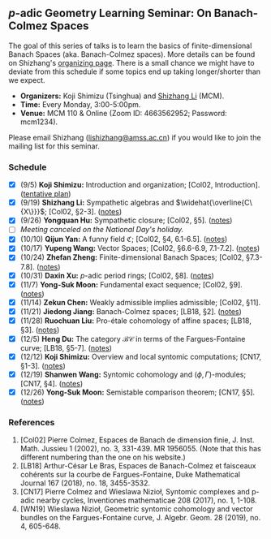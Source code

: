 <head>
    <script src="https://cdn.mathjax.org/mathjax/latest/MathJax.js?config=TeX-AMS-MML_HTMLorMML" type="text/javascript"></script>
    <script type="text/x-mathjax-config">
        MathJax.Hub.Config({
            tex2jax: {
            skipTags: ['script', 'noscript', 'style', 'textarea', 'pre'],
            inlineMath: [['$','$']]
            }
        });
    </script>
</head>

## _p_-adic Geometry Learning Seminar: On Banach-Colmez Spaces

  The goal of this series of talks is to learn the basics of finite-dimensional Banach Spaces (aka. Banach-Colmez spaces). More details can be found on Shizhang's [organizing page](http://shizhang.li/seminars/BC%20spaces_22%20Fall.html). There is a small chance we might have to deviate from this schedule if some topics end up taking longer/shorter than we expect.
  - **Organizers:** Koji Shimizu (Tsinghua) and [Shizhang Li](http://shizhang.li) (MCM).
  - **Time:** Every Monday, 3:00-5:00pm.
  - **Venue:** MCM 110 & Online (Zoom ID: 4663562952; Password: mcm1234).

  
Please email Shizhang (<lishizhang@amss.ac.cn>) if you would like to join the mailing list for this seminar.

### Schedule

- [x] (9/5) **Koji Shimizu:** Introduction and organization; [Col02, Introduction]. ([tentative plan](././1.pdf))
- [x] (9/19) **Shizhang Li:** 
  Sympathetic algebras and $\widehat{\overline{C\{X\}}}$; [Col02, §2-3]. ([notes](././2.pdf))
- [x] (9/26) **Yongquan Hu:** 
  Sympathetic closure; [Col02, §5]. ([notes](././3.pdf))
- [ ] _Meeting canceled on the National Day's holiday._
- [x] (10/10) **Qijun Yan:** 
  A funny field $\mathfrak{C}$; [Col02, §4, 6.1-6.5]. ([notes](././4.pdf))
- [x] (10/17) **Yupeng Wang:** 
  Vector Spaces; [Col02, §6.6-6.9, 7.1-7.2]. ([notes](././5.pdf))
- [x] (10/24) **Zhefan Zheng:** 
  Finite-dimensional Banach Spaces; [Col02, §7.3-7.8]. ([notes](././6.pdf))
- [x] (10/31) **Daxin Xu:** 
  _p_-adic period rings; [Col02, §8]. ([notes](././7.pdf))
- [x] (11/7) **Yong-Suk Moon:** 
  Fundamental exact sequence; [Col02, §9]. ([notes](././8.pdf))
- [x] (11/14) **Zekun Chen:**
  Weakly admissible implies admissible; [Col02, §11].
- [x] (11/21) **Jiedong Jiang:** 
  Banach-Colmez spaces; [LB18, §2]. ([notes](././10.pdf))
- [x] (11/28) **Ruochuan Liu:** 
  Pro-étale cohomology of affine spaces; [LB18, §3]. ([notes](././11.pdf))
- [x] (12/5) **Heng Du:** 
  The category $\mathscr{BC}$ in terms of the Fargues-Fontaine curve; [LB18, §5-7]. ([notes](././12.pdf))
- [x] (12/12) **Koji Shimizu:** 
  Overview and local syntomic computations; [CN17, §1-3]. ([notes](././13.pdf))
- [x] (12/19) **Shanwen Wang:** 
  Syntomic cohomology and $(\phi, \Gamma)$-modules; [CN17, §4]. ([notes](././14.pdf))
- [x] (12/26) **Yong-Suk Moon:** 
  Semistable comparison theorem; [CN17, §5]. ([notes](././15.pdf))

### References

1. [Col02] Pierre Colmez, Espaces de Banach de dimension finie, J. Inst. Math. Jussieu 1 (2002), no. 3, 331-439. MR 1956055. (Note that this has different numbering than the one on his website.)
2. [LB18] Arthur-César Le Bras, Espaces de Banach-Colmez et faisceaux cohérents sur la courbe de Fargues-Fontaine, Duke Mathematical Journal 167 (2018), no. 18, 3455-3532.
3. [CN17] Pierre Colmez and Wieslawa Nizioł, Syntomic complexes and p-adic nearby cycles, Inventiones mathematicae 208 (2017), no. 1, 1-108.
4. [WN19] Wieslawa Nizioł, Geometric syntomic cohomology and vector bundles on the Fargues-Fontaine curve, J. Algebr. Geom. 28 (2019), no. 4, 605-648.





